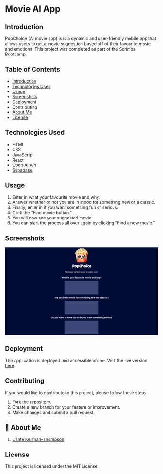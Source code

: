 # Movie AI App

## Introduction

PopChoice (AI movie app) is is a dynamic and user-friendly mobile app that allows users to get a movie suggestion based off of their favourite movie and emotions. This project was completed as part of the Scrimba Bootcamp.

## Table of Contents

- [Introduction](#introduction)
- [Technologies Used](#technology)
- [Usage](#usage)
- [Screenshots](#screenshots)
- [Deployment](#deployment)
- [Contributing](#contributing)
- [About Me](#aboutme)
- [License](#license)

## Technologies Used

- HTML
- CSS
- JavaScript
- React
- [Open AI API](https://openai.com/api/)
- [Supabase](https://supabase.com/)

## Usage

1. Enter in what your favourite movie and why.
2. Answer whether or not you are in mood for something new or a classic.
3. Finally, enter in if you want something fun or serious.
4. Click the "Find movie button."
5. You will now see your suggested movie.
6. You can start the process all over again by clicking "Find a new movie."

## Screenshots

![Screenshot of the PopChoice UI.](/public/assets/popchoice-image.png)

## Deployment

The application is deployed and accessible online. Visit the live version [here](https://dktmovieaiapp.netlify.app/).

## Contributing

If you would like to contribute to this project, please follow these steps:

1. Fork the repository.
2. Create a new branch for your feature or improvement.
3. Make changes and submit a pull request.

## 🚀 About Me

1. [Danté Kellman-Thompson](https://github.com/DKT15)

## License

This project is licensed under the MIT License.

